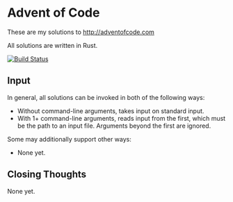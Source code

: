 # Advent of Code

These are my solutions to http://adventofcode.com

All solutions are written in Rust.

[![Build Status](https://travis-ci.org/petertseng/adventofcode-rs-2020.svg?branch=master)](https://travis-ci.org/petertseng/adventofcode-rs-2020)

## Input

In general, all solutions can be invoked in both of the following ways:

* Without command-line arguments, takes input on standard input.
* With 1+ command-line arguments, reads input from the first, which must be the path to an input file.
  Arguments beyond the first are ignored.

Some may additionally support other ways:

* None yet.

## Closing Thoughts

None yet.
